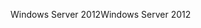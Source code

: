 <span data-ttu-id="bf707-101">Windows Server 2012</span><span class="sxs-lookup"><span data-stu-id="bf707-101">Windows Server 2012</span></span>